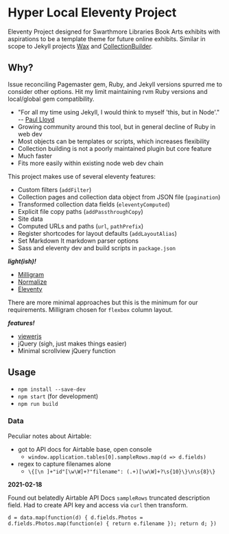 # Hyper Local Eleventy Project

Eleventy Project designed for Swarthmore Libraries Book Arts exhibits with aspirations to be a template theme for future online exhibits. Similar in scope to Jekyll projects [Wax](https://github.com/minicomp/wax) and [CollectionBuilder](https://github.com/CollectionBuilder/collectionbuilder-sa). 

## Why?

Issue reconciling Pagemaster gem, Ruby, and Jekyll versions spurred me to consider other options. Hit my limit maintaining rvm Ruby versions and local/global gem compatibility.

- "For all my time using Jekyll, I would think to myself 'this, but in Node'." -- [Paul Lloyd](https://24ways.org/2018/turn-jekyll-up-to-eleventy)
- Growing community around this tool, but in general decline of Ruby in web dev
- Most objects can be templates or scripts, which increases flexibility
- Collection building is not a poorly maintained plugin but core feature
- Much faster
- Fits more easily within existing node web dev chain

This project makes use of several eleventy features:

- Custom filters (`addFilter`)
- Collection pages and collection data object from JSON file (`pagination`)
- Transformed collection data fields (`eleventyComputed`)
- Explicit file copy paths (`addPassthroughCopy`)
- Site data
- Computed URLs and paths (`url`, `pathPrefix`)
- Register shortcodes for layout defaults (`addLayoutAlias`)
- Set Markdown It markdown parser options
- Sass and eleventy dev and build scripts in `package.json`

***light(ish)!***

- [Milligram](https://milligram.io/)
- [Normalize](https://necolas.github.io/normalize.css/)
- [Eleventy](https://www.11ty.dev)

There are more minimal approaches but this is the minimum for our requirements. Milligram chosen for `flexbox` column layout.

***features!***

- [viewerjs](https://github.com/fengyuanchen/viewerjs)
- jQuery (sigh, just makes things easier)
- Minimal scrollview jQuery function

## Usage

- `npm install --save-dev`
- `npm start` (for development)
- `npm run build`

### Data

Peculiar notes about Airtable:

- got to API docs for Airtable base, open console
  - `window.application.tables[0].sampleRows.map(d => d.fields)`
- regex to capture filenames alone
  - `\{[\n ]+"id"[\w\W]+?"filename": (.+)[\w\W]+?\s{10}\}\n\s{8}\}`

**2021-02-18**

Found out belatedly Airtable API Docs `sampleRows` truncated description field. Had to create API key and access via `curl` then transform.

`d = data.map(function(d) { d.fields.Photos = d.fields.Photos.map(function(e) { return e.filename }); return d; })`
